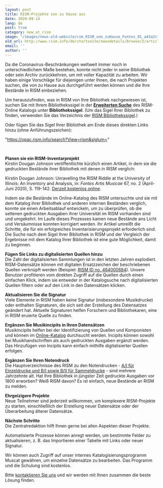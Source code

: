 ```yaml
---
layout: post
title: RISM-Projekte von zu Hause aus
date: 2020-09-14
lang: de
post: true
category: new_at_rism
image: "/images/news-old-website/csm_RISM_von_zuHause_Fontes_01_a43a2cfa53.jpg"
old_url: http://www.rism.info/de/startseite/newsdetails/browse/2/article/64/rism-projects-while-working-from-home.html
email: ''
author: ''
---
```


Da die Coronavirus-Beschränkungen weltweit immer noch in unterschiedlichem Maße bestehen, konnte nicht jeder in seine Bibliothek oder sein Archiv zurückkehren, um mit voller Kapazität zu arbeiten. Wir haben einige Vorschläge für diejenigen unter Ihnen, die nach Projekten suchen, die von zu Hause aus durchgeführt werden können und die Ihre Bestände in RISM einbeziehen.

Um herauszufinden, was in RISM von Ihre Bibliothek nachgewiesen ist, suchen Sie mit Ihrem Bibliothekssigel in der [**Erweiterten Suche**](https://opac.rism.info/advanced-search "Öffnet externen Link in neuem Fenster") des RISM-Online Katalogs unter **Bibliothekssigel**. (Um das Sigel Ihrer Bibliothek zu finden, verwenden Sie das Verzeichnis der [RISM Bibliothekssigel](http://rism.info/?id=516 "Opens internal link in current window").)

Oder fügen Sie das Sigel Ihrer Bibliothek am Ende dieses direkten Links hinzu (ohne Anführungszeichen):

"https://opac.rism.info/search?View=rism&siglum="

&nbsp;

**Planen sie ein RISM-Inventarprojekt**  
Kirstin Dougan Johnson veröffentlichte kürzlich einen Artikel, in dem sie die gedruckten Bestände ihrer Bibliothek mit denen in RISM verglich:

Kirstin Dougan Johnson: Unravelling the RISM Riddle at the University of Illinois: An Inventory and Analysis, in: _Fontes Artis Musicae_ 67, no. 2 (April-Juni 2020), S. 119-142. [Derzeit kostenlos online](https://muse.jhu.edu/article/758645 "Opens external link in new window").

Indem sie die Bestände im Online-Katalog des RISM untersuchte und sie mit dem Katalog ihrer Bibliothek und anderen internen Beständen verglich, konnte sie einen Arbeitsablauf entwickeln, um zu überprüfen, ob die seltenen gedruckten Ausgaben ihrer Universität im RISM vorhanden sind und umgekehrt. Im Laufe dieses Prozesses kamen neue Bestände ans Licht und Versäumnisse konnten korrigiert werden. Ihr Artikel umreißt die Schritte, die für ein erfolgreiches Inventarisierungsprojekt erforderlich sind. Die Suche nach dem Sigel Ihrer Bibliothek in RISM und der Vergleich der Ergebnisse mit dem Katalog Ihrer Bibliothek ist eine gute Möglichkeit, damit zu beginnen.  
  
**Fügen Sie Links zu digitalisierten Quellen hinzu**  
Die Zahl der digitalisierten Sammlungen ist in den letzten Jahren explodiert. RISM-Datensätze können mit digitalen Ersatzzeichen der beschriebenen Quellen verknüpft werden (Beispiel: [RISM ID no. 464000684](https://opac.rism.info/search?id=464000684&View=rism "Opens external link in new window")). Unsere Benutzer profitieren vom direkten Zugriff auf die Quellen durch einen einfachen Klick, indem sie entweder in der Katalogsuche nach digitalisierten Quellen filtern oder auf den Link in den Datensätzen klicken.

**Aktualisieren Sie die Signatur**  
Viele Elemente in RISM haben keine Signatur (insbesondere Musikdrucke) oder enthalten Signaturen, die sich seit der Erstellung des Datensatzes geändert hat. Aktuelle Signaturen helfen Forschern und Bibliothekaren, eine in RISM eruierte Quelle zu finden.  
  
**Ergänzen Sie Musikincipits in Ihren Datensätzen**  
Musikincipits helfen bei der Identifizierung von Quellen und Komponisten und können im [Online-Katalog](https://opac.rism.info/advanced-search "Opens external link in new window") durchsucht werden. Incipits können sowohl bei Musikhandschriften als auch gedruckten Ausgaben ergänzt werden. Das Hinzufügen von Incipits kann einfach mithilfe digitalisierter Quellen erfolgen.  
  
**Ergänzen Sie Ihren Notendruck**  
Die Hauptverzeichnisse des RISM zu den Notendrucken - [A/I für Einzeldrucke und B/I sowie B/II für Sammeldrucke](/de/publikationen.html#c2619 "Opens internal link in current window") - sind mehrere Jahrzehnte alt. Hat Ihre Bibliothek in jüngster Zeit gedruckte Ausgaben vor 1800 erworben? Weiß RISM davon? Es ist einfach, neue Bestände an RISM zu melden.  
  
**Ehrgeizigere Projekte**  
Neue Teilnehmer sind jederzeit willkommen, um komplexere RISM-Projekte zu starten, einschließlich der Erstellung neuer Datensätze oder der Überarbeitung älterer Datensätze.   
  
**Nächste Schritte**  
Die Zentralredaktion hilft Ihnen gerne bei allen Aspekten dieser Projekte.

Automatisierte Prozesse können anregt werden, um bestimmte Felder zu aktualisieren, z. B. das Importieren einer Tabelle mit Links oder neuer Signatur.

Wir können auch Zugriff auf unser internes Katalogisierungsprogramm Muscat gewähren, um einzelne Datensätze zu bearbeiten. Das Programm und die Schulung sind kostenlos.   
  
Bitte [kontaktieren Sie uns](mailto:contact@rism.info "Opens window for sending email") und wir werden mit Ihnen zusammen die beste Lösung finden.

&nbsp;

